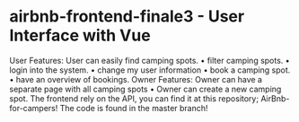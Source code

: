 # airbnb-frontend-finale3 - User Interface with Vue
User Features: User can easily find camping spots. • filter camping spots. • login into the system. • change my user information • book a camping spot. • have an overview of bookings.
Owner Features: Owner can have a separate page with all camping spots • Owner can create a new camping spot.
The frontend rely on the API, you can find it at this repository; AirBnb-for-campers! 
The code is found in the master branch!

